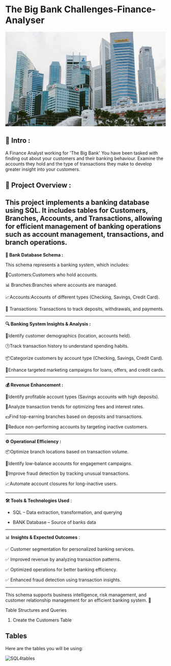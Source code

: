 

# The Big Bank Challenges-Finance-Analyser

![sql4](pexels-bala-5406959.jpg)


## 📌 Intro :

A Finance Analyst working for 'The Big Bank' You have been tasked with finding out about your customers and their banking behaviour. Examine the accounts they hold and the type of transactions they make to develop greater insight into your customers.

## 🎯 Project Overview :

This project implements a banking database using SQL. It includes tables for Customers, Branches, Accounts, and Transactions, allowing for efficient management of banking operations such as account management, transactions, and branch operations.
---


  **🏦 Bank Database Schema :** 

This schema represents a banking system, which includes:

🛒Customers:Customers who hold accounts.

📊 Branches:Branches where accounts are managed.

📈Accounts:Accounts of different types (Checking, Savings, Credit Card).

💸 Transactions: Transactions to track deposits, withdrawals, and payments.

---

  **🔍 Banking System Insights & Analysis :** 


🔄Identify customer demographics (location, accounts held).

🕒Track transaction history to understand spending habits.

📦Categorize customers by account type (Checking, Savings, Credit Card).

🎯Enhance targeted marketing campaigns for loans, offers, and credit cards.

---

  **💰 Revenue Enhancement :** 

💸Identify profitable account types (Savings accounts with high deposits).

🚀Analyze transaction trends for optimizing fees and interest rates.

💵Find top-earning branches based on deposits and transactions.

🎯Reduce non-performing accounts by targeting inactive customers.

---

  **⚙️ Operational Efficiency :** 

📦Optimize branch locations based on transaction volume.

🎯Identify low-balance accounts for engagement campaigns.

💸Improve fraud detection by tracking unusual transactions.

📈Automate account closures for long-inactive users.

---


  **🛠️ Tools & Technologies Used** :
- SQL – Data extraction, transformation, and querying
  

- BANK Database – Source of banks data

---


  📊 **Insights & Expected Outcomes** :

✅ Customer segmentation for personalized banking services.

✅ Improved revenue by analyzing transaction patterns.

✅ Optimized operations for better banking efficiency.

✅ Enhanced fraud detection using transaction insights.

---


This schema supports business intelligence, risk management, and customer relationship management for an efficient banking system. 🚀

Table Structures and Queries

1. Create the Customers Table

## Tables
Here are the tables you will be using:

![SQL4tables](https://user-images.githubusercontent.com/122549893/236733689-6754ba0e-688f-4ccc-8ee8-0c6da5ffafe5.png)
